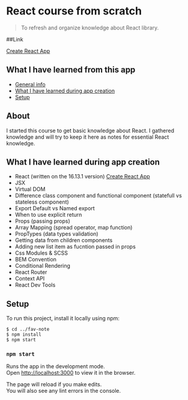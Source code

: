 # React course from scratch

> To refresh and organize knowledge about React library.

##Link

[Create React App](https://favnotes.netlify.app)

## What I have learned from this app

- [General info](#about)
- [What I have learned during app creation](#what-i-have-learned-during-app-creation)
- [Setup](#setup)

## About

I started this course to get basic knowledge about React. I gathered knowledge and will try to keep it here as notes for essential React knowledge.

## What I have learned during app creation

- React (written on the 16.13.1 version) [Create React App](https://github.com/facebook/create-react-app)
- JSX
- Virtual DOM
- Difference class component and functional component (statefull vs stateless component)
- Export Default vs Named export
- When to use explicit return
- Props (passing props)
- Array Mapping (spread operator, map function)
- PropTypes (data types validation)
- Getting data from children components
- Adding new list item as fucntion passed in props
- Css Modules & SCSS
- BEM Convention
- Conditional Rendering
- React Router
- Context API
- React Dev Tools

## Setup

To run this project, install it locally using npm:

```
$ cd ../fav-note
$ npm install
$ npm start
```

### `npm start`

Runs the app in the development mode.<br />
Open [http://localhost:3000](http://localhost:3000) to view it in the browser.

The page will reload if you make edits.<br />
You will also see any lint errors in the console.
